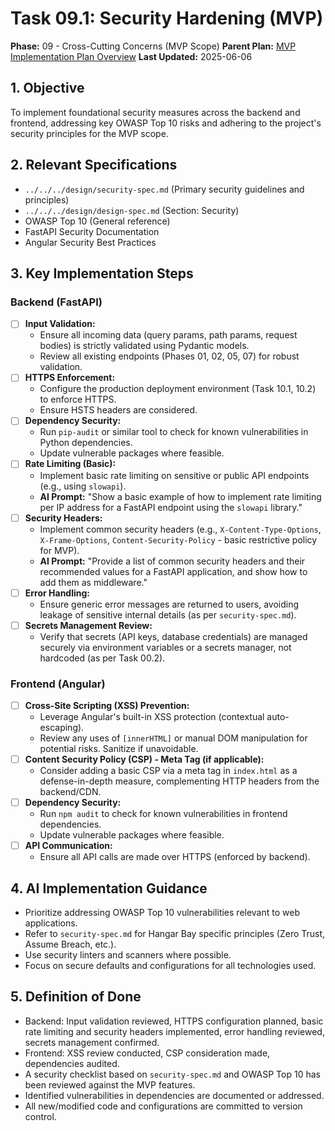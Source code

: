 # Task 09.1: Security Hardening (MVP)

**Phase:** 09 - Cross-Cutting Concerns (MVP Scope)
**Parent Plan:** [MVP Implementation Plan Overview](../00-mvp-implementation-plan-overview.md)
**Last Updated:** 2025-06-06

## 1. Objective

To implement foundational security measures across the backend and frontend, addressing key OWASP Top 10 risks and adhering to the project's security principles for the MVP scope.

## 2. Relevant Specifications

*   `../../../design/security-spec.md` (Primary security guidelines and principles)
*   `../../../design/design-spec.md` (Section: Security)
*   OWASP Top 10 (General reference)
*   FastAPI Security Documentation
*   Angular Security Best Practices

## 3. Key Implementation Steps

### Backend (FastAPI)
*   [ ] **Input Validation:**
    *   Ensure all incoming data (query params, path params, request bodies) is strictly validated using Pydantic models.
    *   Review all existing endpoints (Phases 01, 02, 05, 07) for robust validation.
*   [ ] **HTTPS Enforcement:**
    *   Configure the production deployment environment (Task 10.1, 10.2) to enforce HTTPS.
    *   Ensure HSTS headers are considered.
*   [ ] **Dependency Security:**
    *   Run `pip-audit` or similar tool to check for known vulnerabilities in Python dependencies.
    *   Update vulnerable packages where feasible.
*   [ ] **Rate Limiting (Basic):**
    *   Implement basic rate limiting on sensitive or public API endpoints (e.g., using `slowapi`).
    *   **AI Prompt:** "Show a basic example of how to implement rate limiting per IP address for a FastAPI endpoint using the `slowapi` library."
*   [ ] **Security Headers:**
    *   Implement common security headers (e.g., `X-Content-Type-Options`, `X-Frame-Options`, `Content-Security-Policy` - basic restrictive policy for MVP).
    *   **AI Prompt:** "Provide a list of common security headers and their recommended values for a FastAPI application, and show how to add them as middleware."
*   [ ] **Error Handling:**
    *   Ensure generic error messages are returned to users, avoiding leakage of sensitive internal details (as per `security-spec.md`).
*   [ ] **Secrets Management Review:**
    *   Verify that secrets (API keys, database credentials) are managed securely via environment variables or a secrets manager, not hardcoded (as per Task 00.2).

### Frontend (Angular)
*   [ ] **Cross-Site Scripting (XSS) Prevention:**
    *   Leverage Angular's built-in XSS protection (contextual auto-escaping).
    *   Review any uses of `[innerHTML]` or manual DOM manipulation for potential risks. Sanitize if unavoidable.
*   [ ] **Content Security Policy (CSP) - Meta Tag (if applicable):**
    *   Consider adding a basic CSP via a meta tag in `index.html` as a defense-in-depth measure, complementing HTTP headers from the backend/CDN.
*   [ ] **Dependency Security:**
    *   Run `npm audit` to check for known vulnerabilities in frontend dependencies.
    *   Update vulnerable packages where feasible.
*   [ ] **API Communication:**
    *   Ensure all API calls are made over HTTPS (enforced by backend).

## 4. AI Implementation Guidance

*   Prioritize addressing OWASP Top 10 vulnerabilities relevant to web applications.
*   Refer to `security-spec.md` for Hangar Bay specific principles (Zero Trust, Assume Breach, etc.).
*   Use security linters and scanners where possible.
*   Focus on secure defaults and configurations for all technologies used.

## 5. Definition of Done

*   Backend: Input validation reviewed, HTTPS configuration planned, basic rate limiting and security headers implemented, error handling reviewed, secrets management confirmed.
*   Frontend: XSS review conducted, CSP consideration made, dependencies audited.
*   A security checklist based on `security-spec.md` and OWASP Top 10 has been reviewed against the MVP features.
*   Identified vulnerabilities in dependencies are documented or addressed.
*   All new/modified code and configurations are committed to version control.
